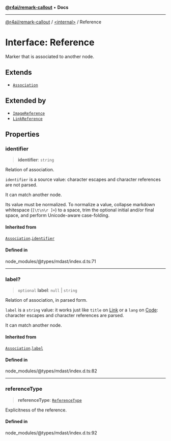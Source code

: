 [**@r4ai/remark-callout**](../../README.md) • **Docs**

***

[@r4ai/remark-callout](../../globals.md) / [\<internal\>](../README.md) / Reference

# Interface: Reference

Marker that is associated to another node.

## Extends

- [`Association`](Association.md)

## Extended by

- [`ImageReference`](ImageReference.md)
- [`LinkReference`](LinkReference.md)

## Properties

### identifier

> **identifier**: `string`

Relation of association.

`identifier` is a source value: character escapes and character
references are not parsed.

It can match another node.

Its value must be normalized.
To normalize a value, collapse markdown whitespace (`[\t\n\r ]+`) to a space,
trim the optional initial and/or final space, and perform Unicode-aware
case-folding.

#### Inherited from

[`Association`](Association.md).[`identifier`](Association.md#identifier)

#### Defined in

node\_modules/@types/mdast/index.d.ts:71

***

### label?

> `optional` **label**: `null` \| `string`

Relation of association, in parsed form.

`label` is a `string` value: it works just like `title` on [Link](Link.md)
or a `lang` on [Code](Code.md): character escapes and character references
are parsed.

It can match another node.

#### Inherited from

[`Association`](Association.md).[`label`](Association.md#label)

#### Defined in

node\_modules/@types/mdast/index.d.ts:82

***

### referenceType

> **referenceType**: [`ReferenceType`](../type-aliases/ReferenceType.md)

Explicitness of the reference.

#### Defined in

node\_modules/@types/mdast/index.d.ts:92
